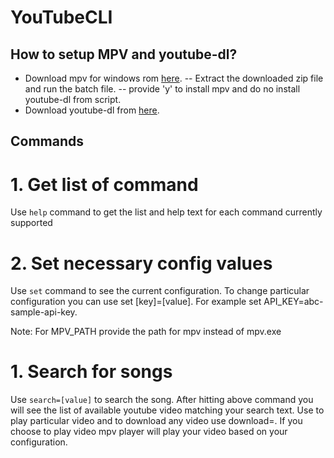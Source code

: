 # YouTubeCLI

## How to setup MPV and youtube-dl?

 - Download mpv for windows rom [here](https://sourceforge.net/projects/mpv-player-windows/).
 -- Extract the downloaded zip file and run the batch file.
 -- provide 'y' to install mpv and do no install youtube-dl from script.
 -  Download youtube-dl from [here](http://ytdl-org.github.io/youtube-dl/download.html).

## Commands

# 1. Get list of command
Use `help` command to get the list and help text for each command currently supported

# 2. Set necessary config values
Use `set` command to see the current configuration. To change particular configuration you can use set [key]=[value].
For example set API_KEY=abc-sample-api-key.

Note: For MPV_PATH provide the path for mpv instead of mpv.exe

# 1. Search for songs
Use `search=[value]` to search the song.
After hitting above command you will see the list of available youtube video matching your search text. Use <index> to play particular video and to download any video use download=<index>. If you choose to play video mpv player will play your video based on your configuration.
